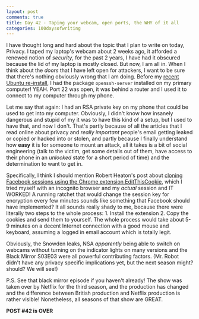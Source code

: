 ```yaml
---
layout: post
comments: true
title: Day 42 - Taping your webcam, open ports, the WHY of it all
categories: 100daysofwriting
---
```


I have thought long and hard about the topic that I plan to write on today,
Privacy. I taped my laptop's webcam about 2 weeks ago, it afforded a renewed
notion of _security_, for the past 2 years, I have had it obscured because the
lid of my laptop is mostly closed. But now, I am all in. When I think about the
_doors_ that I have left open for attackers, I want to be sure that there's
nothing obviously wrong that I am doing. Before my [recent Ubuntu
re-install](https://icyflame.github.io/blog/100daysofwriting/writing/ubuntu/installation/2017/03/04/day-15/),
I had the package `openssh-server` installed on my primary computer! YEAH. Port
22 was open, it was behind a router and I used it to connect to my computer
through my phone. 

Let me say that again: I had an RSA private key on my phone
that could be used to get into my computer. Obviously, I didn't know how
insanely dangerous and stupid of my it was to have this kind of a setup, but I
used to have that, and now I don't. That's partly because of all the articles
that I read online about privacy and _really important_ people's email getting
leaked or copied or hacked into or stolen, and partly because I finally
understand how **easy** it is for someone to mount an attack, all it takes is a
bit of social engineering (talk to the victim, get some details out of them,
have access to their phone in an _unlocked_ state for a short period of time)
and the determination to want to get in.

Specifically, I think I should mention Robert Heaton's post about [cloning
Facebook sessions using the Chrome extension
EditThisCookie](http://robertheaton.com/2014/12/08/fun-with-your-friends-facebook-and-tinder-session-tokens/),
which I tried myself with an incognito browser and my _actual_ session and IT
WORKED! A running ratchet that would change the session key for encryption every
few minutes sounds like something that Facebook should have implemented? It all
sounds really shady to me, because there were literally two steps to the whole
process: 1. Install the extension 2. Copy the cookies and send them to yourself.
The whole process would take about 5-9 minutes on a decent Internet connection
with a good mouse and keyboard, assuming a logged in email account which is
totally legit.

Obviously, the Snowden leaks, NSA _apparently_ being able to switch on webcams
without turning on the indicator lights on many versions and the Black Mirror
S03E03 were all powerful contributing factors. (Mr. Robot didn't have any
privacy specific implications yet, but the next season might? should? We will
see!)

P.S. See that black mirror episode if you haven't already! The show was taken
over by Netflix for the third season, and the production has changed and the
difference between British production and Netflix production is rather visible!
Nonetheless, all seasons of that show are GREAT.

**POST #42 is OVER**
